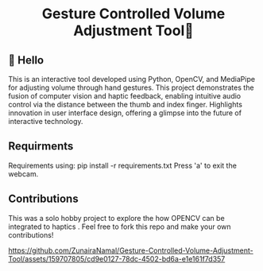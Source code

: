 <h1 align="center">Gesture Controlled Volume Adjustment Tool🧪</h1>

## 👋 Hello

This is an interactive tool developed using Python, OpenCV, and MediaPipe for adjusting volume through hand gestures. This 
project demonstrates the fusion of computer vision and haptic feedback, enabling intuitive audio control via 
the distance between the thumb and index finger. Highlights innovation in user interface design, offering a 
glimpse into the future of interactive technology.

## Requirments
Requirements using: 
pip install -r requirements.txt
Press 'a' to exit the webcam.

## Contributions
This was a solo hobby project to explore the how OPENCV can be integrated to haptics .  Feel free to fork this repo and make your own contributions!

https://github.com/ZunairaNamal/Gesture-Controlled-Volume-Adjustment-Tool/assets/159707805/cd9e0127-78dc-4502-bd6a-e1e161f7d357

